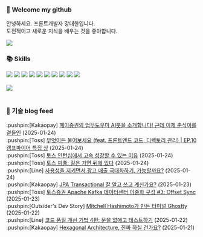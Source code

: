 ### 👋 Welcome my github

안녕하세요. 프론트개발자 강대한입니다.
<br>
도전적이고 새로운 지식을 배우는 것을 좋아합니다.

<!--
![header](https://capsule-render.vercel.app/api?type=Waving&color=auto&height=300&section=header&text=Welcome&fontAlignY=40&desc=KangDaeHan%20github%20&descSize=20&descAlignY=55&animation=fadeIn&fontSize=90)

**KangDaeHan/KangDaeHan** is a ✨ _special_ ✨ repository because its `README.md` (this file) appears on your GitHub profile.

Here are some ideas to get you started:

- 🔭 I’m currently working on ...
- 🌱 I’m currently learning ...
- 👯 I’m looking to collaborate on ...
- 🤔 I’m looking for help with ...
- 💬 Ask me about ...
- 📫 How to reach me: ...
- 😄 Pronouns: ...
- ⚡ Fun fact: ...
-->

<a href="https://twinfamily.github.io" target="_blank"><img src="https://img.shields.io/badge/Blog-121D33?style=flat-square&logo=blogger&logoColor=ffffff"/></a>

### :books: Skills
<a href="#" target="_blank"><img src="https://img.shields.io/badge/React-61DAFB?style=flat-square&logo=react&logoColor=ffffff"/></a>
<a href="#" target="_blank"><img src="https://img.shields.io/badge/Html5-E34F26?style=flat-square&logo=html5&logoColor=ffffff"/></a>
<a href="#" target="_blank"><img src="https://img.shields.io/badge/Javascript-F7DF1E?style=flat-square&logo=javascript&logoColor=ffffff"/></a>
<a href="#" target="_blank"><img src="https://img.shields.io/badge/Cssmodules-000000?style=flat-square&logo=cssmodules&logoColor=ffffff"/></a>
<a href="#" target="_blank"><img src="https://img.shields.io/badge/Node.js-339933?style=flat-square&logo=nodedotjs&logoColor=ffffff"/></a>
<a href="#" target="_blank"><img src="https://img.shields.io/badge/Typescript-3178C6?style=flat-square&logo=typescript&logoColor=ffffff"/></a>
<a href="#" target="_blank"><img src="https://img.shields.io/badge/Git-F05032?style=flat-square&logo=git&logoColor=ffffff"/></a>
<a href="#" target="_blank"><img src="https://img.shields.io/badge/Gitlab-FC6D26?style=flat-square&logo=gitlab&logoColor=ffffff"/></a>
<a href="#" target="_blank"><img src="https://img.shields.io/badge/Webpack-8DD6F9?style=flat-square&logo=webpack&logoColor=ffffff"/></a>
<a href="#" target="_blank"><img src="https://img.shields.io/badge/Vite-646CFF?style=flat-square&logo=vite&logoColor=ffffff"/></a>
<br><br>
<img src="https://github-readme-stats.vercel.app/api/top-langs/?username=KangDaeHan&layout=compact">
<br><br>
### :round_pushpin: 기술 blog feed
<!-- BLOG-POST-LIST:START --><div>:pushpin:[Kakaopay] <a target="_blank" href="https://tech.kakaopay.com/post/choonsiri/">페이증권의 업무도우미 AI봇을 소개합니다! 근데 이제 춘식이를 곁들인</a> (2025-01-24)</div><div>:pushpin:[Toss] <a target="_blank" href="https://toss.tech/article/firesidechat_frontend_10">무엇이든 물어보세요 &lpar;feat. 프론트엔드 코드, 디렉토리 관리&rpar; | EP.10 캠프파이어 특집 상</a> (2025-01-24)</div><div>:pushpin:[Toss] <a target="_blank" href="https://toss.tech/article/33215">토스 인턴십에서 고속 성장할 수 있는 이유</a> (2025-01-24)</div><div>:pushpin:[Toss] <a target="_blank" href="https://toss.tech/article/tosspeople-jimin">토스 피플: 길은 가면 뒤에 있다</a> (2025-01-24)</div><div>:pushpin:[Line] <a target="_blank" href="https://techblog.lycorp.co.jp/ko/maximizing-ad-revenue-while-preserving-usability">사용성을 지키면서 광고 매출 극대화하기, 가능할까요?</a> (2025-01-24)</div><div>:pushpin:[Kakaopay] <a target="_blank" href="https://tech.kakaopay.com/post/jpa-transactional-bri/">JPA Transactional 잘 알고 쓰고 계신가요?</a> (2025-01-23)</div><div>:pushpin:[Toss] <a target="_blank" href="https://toss.tech/article/kafka-distribution-3">토스증권 Apache Kafka 데이터센터 이중화 구성 #3: Offset Sync</a> (2025-01-23)</div><div>:pushpin:[Outsider's Dev Story] <a target="_blank" href="https://blog.outsider.ne.kr/1752">Mitchell Hashimoto가 만든 터미널 Ghostty</a> (2025-01-22)</div><div>:pushpin:[Line] <a target="_blank" href="https://techblog.lycorp.co.jp/ko/techniques-for-improving-code-quality-4">코드 품질 개선 기법 4편: 문을 없애고 테스트하기</a> (2025-01-22)</div><div>:pushpin:[Kakaopay] <a target="_blank" href="https://tech.kakaopay.com/post/home-hexagonal-architecture/">Hexagonal Architecture, 진짜 하실 건가요?</a> (2025-01-21)</div><!-- BLOG-POST-LIST:END -->

<!-- ![Anurag's GitHub stats](https://github-readme-stats.vercel.app/api?username=KangDaeHan&show_icons=true&theme=radical) -->
